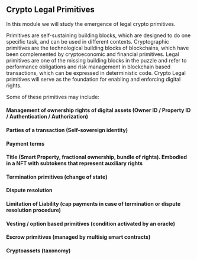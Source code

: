 ## Crypto Legal Primitives

In this module we will study the emergence of legal crypto primitives. 

Primitives are self-sustaining building blocks, which are designed to do one specific task, and can be used in different contexts.  Cryptographic primitives are the technological building blocks of blockchains, which have been complemented by cryptoeconomic and financial primitives. Legal primitives are one of the missing building blocks in the puzzle and refer to performance obligations and risk management in blockchain based transactions, which can be expressed in deterministic code. Crypto Legal primitives will serve as the foundation for enabling and enforcing digital rights. 

Some of these primitives may include:

#### Management of ownership rights of digital assets (Owner ID / Property ID / Authentication / Authorization)
#### Parties of a transaction (Self-sovereign identity)
#### Payment terms
#### Title (Smart Property, fractional ownership, bundle of rights). Embodied in a NFT with subtokens that represent auxiliary rights
#### Termination primitives (change of state)
#### Dispute resolution
#### Limitation of Liability (cap payments in case of termination or dispute resolution procedure)
#### Vesting / option based primitives (condition activated by an oracle)
#### Escrow primitives (managed by multisig smart contracts)
#### Cryptoassets (taxonomy)


